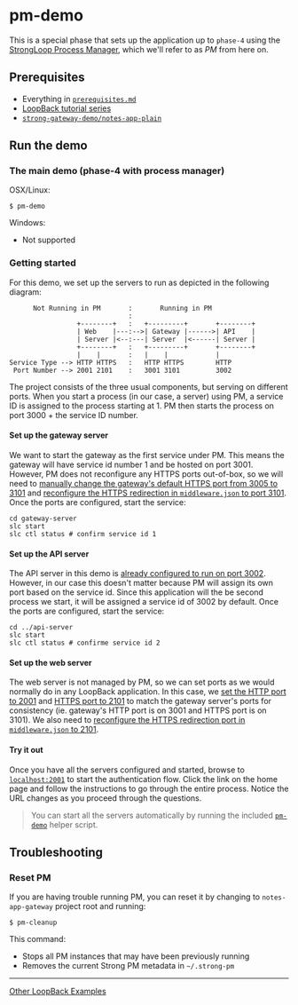 # pm-demo

This is a special phase that sets up the application up to `phase-4` using the
[StrongLoop Process Manager](http://docs.strongloop.com/display/SLC/Using+Process+Manager),
which we'll refer to as *PM* from here on.

## Prerequisites

- Everything in [`prerequisites.md`](../../../doc/prerequisites.md)
- [LoopBack tutorial series](https://github.com/strongloop/loopback-example#tutorial-series)
- [`strong-gateway-demo/notes-app-plain`](../../../notes-app-plain)

## Run the demo

### The main demo (phase-4 with process manager)

OSX/Linux:

```
$ pm-demo
```

Windows:

- Not supported

### Getting started

For this demo, we set up the servers to run as depicted in the following
diagram:

```
      Not Running in PM       :       Running in PM
                              :
                 +--------+   :   +---------+       +--------+
                 | Web    |---:-->| Gateway |------>| API    |
                 | Server |<--:---| Server  |<------| Server |
                 +--------+   :   +---------+       +--------+
                 |    |       :   |    |            |
Service Type --> HTTP HTTPS   :   HTTP HTTPS        HTTP
 Port Number --> 2001 2101    :   3001 3101         3002
```

The project consists of the three usual components, but serving on different
ports. When you start a process (in our case, a server) using PM, a service ID
is assigned to the process starting at 1. PM then starts the process on port
3000 + the service ID number.

#### Set up the gateway server

We want to start the gateway as the first service under PM. This means the
gateway will have service id number 1 and be hosted on port 3001.  However, PM
does not reconfigure any HTTPS ports out-of-box, so we will need to [manually
change the gateway's default HTTPS port from 3005 to 3101](gateway-server/server/config.json#L6)
and [reconfigure the HTTPS redirection in `middleware.json` to port 3101](gateway-server/server/middleware.json#L53).
Once the ports are configured, start the service:

```
cd gateway-server
slc start
slc ctl status # confirm service id 1
```

#### Set up the API server

The API server in this demo is [already configured to run on port 3002](api-server/server/config.json#L4).
However, in our case this doesn't matter because PM will assign its own port
based on the service id. Since this application will the be second process we
start, it will be assigned a service id of 3002 by default. Once the ports are
configured, start the service:

```
cd ../api-server
slc start
slc ctl status # confirme service id 2
```

#### Set up the web server

The web server is not managed by PM, so we can set ports as we would normally do
in any LoopBack application. In this case, we [set the HTTP port to
2001](web-server/server/config.json#L4)
and [HTTPS port to 2101](web-server/server/server.js#L25) to match the gateway
server's ports for consistency (ie. gateway's HTTP port is on 3001 and HTTPS
port is on 3101). We also need to [reconfigure the HTTPS redirection port in
`middleware.json` to 2101](web-server/server/middleware.json#L25).

#### Try it out

Once you have all the servers configured and started, browse to [`localhost:2001`](http://localhost:2001)
to start the authentication flow. Click the link on the home page and follow the
instructions to go through the entire process. Notice the URL changes as you
proceed through the questions.

> You can start all the servers automatically by running the included [`pm-demo`](../../pm-demo)
helper script.

## Troubleshooting

### Reset PM

If you are having trouble running PM, you can reset it by changing to
`notes-app-gateway` project root and running:

```
$ pm-cleanup
```

This command:

- Stops all PM instances that may have been previously running
- Removes the current Strong PM metadata in `~/.strong-pm`

---

[Other LoopBack Examples](https://github.com/strongloop/loopback-example)

